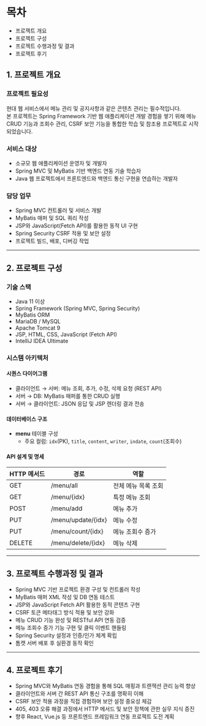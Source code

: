 # 목차

- 프로젝트 개요
- 프로젝트 구성
- 프로젝트 수행과정 및 결과
- 프로젝트 후기

## 1. 프로젝트 개요

### 프로젝트 필요성  
현대 웹 서비스에서 메뉴 관리 및 공지사항과 같은 콘텐츠 관리는 필수적입니다.  
본 프로젝트는 Spring Framework 기반 웹 애플리케이션 개발 경험을 쌓기 위해 메뉴 CRUD 기능과 조회수 관리, CSRF 보안 기능을 통합한 학습 및 참조용 프로젝트로 시작되었습니다.

### 서비스 대상  
- 소규모 웹 애플리케이션 운영자 및 개발자  
- Spring MVC 및 MyBatis 기반 백엔드 연동 기술 학습자  
- Java 웹 프로젝트에서 프론트엔드와 백엔드 통신 구현을 연습하는 개발자

### 담당 업무  
- Spring MVC 컨트롤러 및 서비스 개발  
- MyBatis 매퍼 및 SQL 쿼리 작성  
- JSP와 JavaScript(Fetch API)를 활용한 동적 UI 구현  
- Spring Security CSRF 적용 및 보안 설정  
- 프로젝트 빌드, 배포, 디버깅 작업

---

## 2. 프로젝트 구성

### 기술 스택  
- Java 11 이상  
- Spring Framework (Spring MVC, Spring Security)  
- MyBatis ORM  
- MariaDB / MySQL  
- Apache Tomcat 9  
- JSP, HTML, CSS, JavaScript (Fetch API)  
- IntelliJ IDEA Ultimate

### 시스템 아키텍처

#### 시퀀스 다이어그램  
- 클라이언트 → 서버: 메뉴 조회, 추가, 수정, 삭제 요청 (REST API)  
- 서버 → DB: MyBatis 매퍼를 통한 CRUD 실행  
- 서버 → 클라이언트: JSON 응답 및 JSP 렌더링 결과 전송

#### 데이터베이스 구조  
- **menu** 테이블 구성  
  - 주요 컬럼: `idx`(PK), `title`, `content`, `writer`, `indate`, `count`(조회수)

#### API 설계 및 명세  

| HTTP 메서드 | 경로               | 역할                   |
|-------------|--------------------|------------------------|
| GET         | /menu/all          | 전체 메뉴 목록 조회      |
| GET         | /menu/{idx}        | 특정 메뉴 조회          |
| POST        | /menu/add          | 메뉴 추가               |
| PUT         | /menu/update/{idx} | 메뉴 수정               |
| PUT         | /menu/count/{idx}  | 메뉴 조회수 증가        |
| DELETE      | /menu/delete/{idx} | 메뉴 삭제               |

---

## 3. 프로젝트 수행과정 및 결과

- Spring MVC 기반 프로젝트 환경 구성 및 컨트롤러 작성  
- MyBatis 매퍼 XML 작성 및 DB 연동 테스트  
- JSP와 JavaScript Fetch API 활용한 동적 콘텐츠 구현  
- CSRF 토큰 메타태그 방식 적용 및 보안 강화  
- 메뉴 CRUD 기능 완성 및 RESTful API 연동 검증  
- 메뉴 조회수 증가 기능 구현 및 클릭 이벤트 핸들링  
- Spring Security 설정과 인증/인가 체계 확립  
- 톰캣 서버 배포 후 실환경 동작 확인

---

## 4. 프로젝트 후기

- Spring MVC와 MyBatis 연동 경험을 통해 SQL 매핑과 트랜잭션 관리 능력 향상  
- 클라이언트와 서버 간 REST API 통신 구조를 명확히 이해  
- CSRF 보안 적용 과정을 직접 경험하며 보안 설정 중요성 체감  
- 405, 403 오류 해결 과정에서 HTTP 메서드 및 보안 정책에 관한 실무 지식 증진  
- 향후 React, Vue.js 등 프론트엔드 프레임워크 연동 프로젝트 도전 계획

